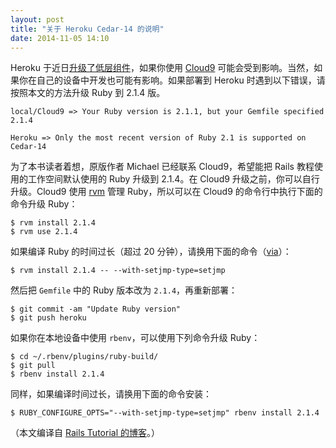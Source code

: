 ```yaml
---
layout: post
title: "关于 Heroku Cedar-14 的说明"
date: 2014-11-05 14:10
---
```


Heroku 于近日[升级了低层组件](https://blog.heroku.com/archives/2014/11/4/cedar_14_now_generally_available)，如果你使用 [Cloud9](http://c9.io/) 可能会受到影响。当然，如果你在自己的设备中开发也可能有影响。如果部署到 Heroku 时遇到以下错误，请按照本文的方法升级 Ruby 到 2.1.4 版。


    local/Cloud9 => Your Ruby version is 2.1.1, but your Gemfile specified 2.1.4

    Heroku => Only the most recent version of Ruby 2.1 is supported on Cedar-14


为了本书读者着想，原版作者 Michael 已经联系 Cloud9，希望能把 Rails 教程使用的工作空间默认使用的 Ruby 升级到 2.1.4。在 Cloud9 升级之前，你可以自行升级。Cloud9 使用 [rvm](http://rvm.io/) 管理 Ruby，所以可以在 Cloud9 的命令行中执行下面的命令升级 Ruby：


    $ rvm install 2.1.4
    $ rvm use 2.1.4


如果编译 Ruby 的时间过长（超过 20 分钟），请换用下面的命令（[via](http://stackoverflow.com/questions/26069506/ruby-2-1-3-installation-in-ubuntu-14-04-1-hang/26151026#26151026)）：


    $ rvm install 2.1.4 -- --with-setjmp-type=setjmp

然后把 `Gemfile` 中的 Ruby 版本改为 `2.1.4`，再重新部署：


    $ git commit -am "Update Ruby version"
    $ git push heroku


如果你在本地设备中使用 `rbenv`，可以使用下列命令升级 Ruby：


    $ cd ~/.rbenv/plugins/ruby-build/
    $ git pull
    $ rbenv install 2.1.4

同样，如果编译时间过长，请换用下面的命令安装：

    $ RUBY_CONFIGURE_OPTS="--with-setjmp-type=setjmp" rbenv install 2.1.4

（本文编译自 [Rails Tutorial 的博客](http://news.railstutorial.org/heroku-update/)。）
